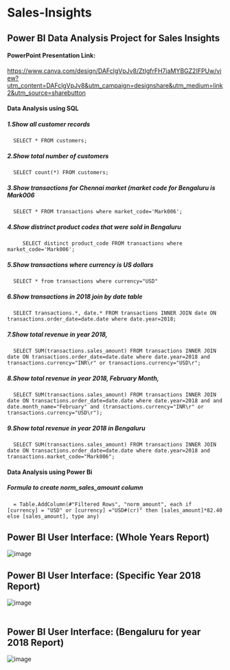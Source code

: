 # Sales-Insights

## Power BI Data Analysis Project for Sales Insights

#### PowerPoint Presentation Link:  
https://www.canva.com/design/DAFclgVpJv8/ZtIgfrFH7jaMYBGZ2IFPUw/view?utm_content=DAFclgVpJv8&utm_campaign=designshare&utm_medium=link2&utm_source=sharebutton

#### Data Analysis using SQL  
  ##### 1.Show all customer records  
      SELECT * FROM customers;

  ##### 2.Show total number of customers  
      SELECT count(*) FROM customers;

  ##### 3.Show transactions for Chennai market (market code for Bengaluru is Mark006 
      SELECT * FROM transactions where market_code='Mark006';

  ##### 4.Show distrinct product codes that were sold in Bengaluru
         SELECT distinct product_code FROM transactions where market_code='Mark006';

  ##### 5.Show transactions where currency is US dollars  
      SELECT * from transactions where currency="USD"

  ##### 6.Show transactions in 2018 join by date table  
      SELECT transactions.*, date.* FROM transactions INNER JOIN date ON transactions.order_date=date.date where date.year=2018;

  ##### 7.Show total revenue in year 2018,  
      SELECT SUM(transactions.sales_amount) FROM transactions INNER JOIN date ON transactions.order_date=date.date where date.year=2018 and transactions.currency="INR\r" or transactions.currency="USD\r";

  ##### 8.Show total revenue in year 2018, February Month,  
      SELECT SUM(transactions.sales_amount) FROM transactions INNER JOIN date ON transactions.order_date=date.date where date.year=2018 and and date.month_name="February" and (transactions.currency="INR\r" or transactions.currency="USD\r");

  ##### 9.Show total revenue in year 2018 in Bengaluru  
      SELECT SUM(transactions.sales_amount) FROM transactions INNER JOIN date ON transactions.order_date=date.date where date.year=2018 and transactions.market_code="Mark006";

#### Data Analysis using Power Bi  
  ##### Formula to create norm_sales_amount column  
      = Table.AddColumn(#"Filtered Rows", "norm_amount", each if [currency] = "USD" or [currency] ="USD#(cr)" then [sales_amount]*82.40 else [sales_amount], type any)

## **Power BI User Interface: (Whole Years Report)**
![image](https://user-images.githubusercontent.com/80545634/224071471-1fdc0785-be22-40ed-b43f-b9fbe883724b.png)
<br>
## **Power BI User Interface: (Specific Year 2018 Report)**  
![image](https://user-images.githubusercontent.com/80545634/224076905-100b1b71-8aa8-4bfd-8115-3a5a28230fb9.png)  
<br>
## **Power BI User Interface: (Bengaluru for year 2018 Report)**
![image](https://user-images.githubusercontent.com/80545634/224078365-78cfc02e-7dce-4b81-8a14-8f3151f0b97e.png)


